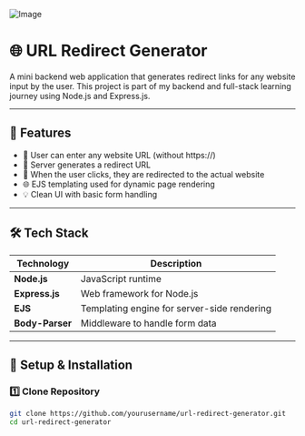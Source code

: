 ![Image](https://github.com/user-attachments/assets/86afc0c4-b098-4395-94d4-4c33d53ee933)
# 🌐 URL Redirect Generator

A mini backend web application that generates redirect links for any website input by the user. This project is part of my backend and full-stack learning journey using Node.js and Express.js.

---

## 📌 Features

- 📝 User can enter any website URL (without https://)
- 🔗 Server generates a redirect URL
- 🔄 When the user clicks, they are redirected to the actual website
- 🌐 EJS templating used for dynamic page rendering
- 💡 Clean UI with basic form handling

---

## 🛠 Tech Stack

| Technology | Description |
| ----------- | ----------- |
| **Node.js** | JavaScript runtime |
| **Express.js** | Web framework for Node.js |
| **EJS** | Templating engine for server-side rendering |
| **Body-Parser** | Middleware to handle form data |

---

## 🚀 Setup & Installation

### 1️⃣ Clone Repository

```bash
git clone https://github.com/yourusername/url-redirect-generator.git
cd url-redirect-generator


